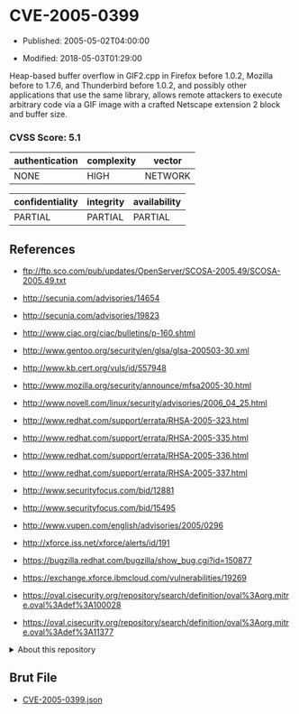 # CVE-2005-0399

- Published: 2005-05-02T04:00:00

- Modified: 2018-05-03T01:29:00

Heap-based buffer overflow in GIF2.cpp in Firefox before 1.0.2, Mozilla before to 1.7.6, and Thunderbird before 1.0.2, and possibly other applications that use the same library, allows remote attackers to execute arbitrary code via a GIF image with a crafted Netscape extension 2 block and buffer size.

### CVSS Score: **5.1**

| authentication | complexity | vector |
| --- | --- | --- |
| NONE | HIGH | NETWORK |

| confidentiality | integrity | availability |
| --- | --- | --- |
| PARTIAL | PARTIAL | PARTIAL |

## References

* ftp://ftp.sco.com/pub/updates/OpenServer/SCOSA-2005.49/SCOSA-2005.49.txt

* http://secunia.com/advisories/14654

* http://secunia.com/advisories/19823

* http://www.ciac.org/ciac/bulletins/p-160.shtml

* http://www.gentoo.org/security/en/glsa/glsa-200503-30.xml

* http://www.kb.cert.org/vuls/id/557948

* http://www.mozilla.org/security/announce/mfsa2005-30.html

* http://www.novell.com/linux/security/advisories/2006_04_25.html

* http://www.redhat.com/support/errata/RHSA-2005-323.html

* http://www.redhat.com/support/errata/RHSA-2005-335.html

* http://www.redhat.com/support/errata/RHSA-2005-336.html

* http://www.redhat.com/support/errata/RHSA-2005-337.html

* http://www.securityfocus.com/bid/12881

* http://www.securityfocus.com/bid/15495

* http://www.vupen.com/english/advisories/2005/0296

* http://xforce.iss.net/xforce/alerts/id/191

* https://bugzilla.redhat.com/bugzilla/show_bug.cgi?id=150877

* https://exchange.xforce.ibmcloud.com/vulnerabilities/19269

* https://oval.cisecurity.org/repository/search/definition/oval%3Aorg.mitre.oval%3Adef%3A100028

* https://oval.cisecurity.org/repository/search/definition/oval%3Aorg.mitre.oval%3Adef%3A11377

<details>
<summary>About this repository</summary> 

  This repository is part of the project [Live Hack CVE](https://github.com/Live-Hack-CVE). Main website can be found [www.live-hack.org](https://www.live-hack.org) 
  
  Made by [Sn0wAlice](https://github.com/Sn0wAlice) for the people that care about security and need to have a feed of the latest CVEs. Hope you enjoy it, don't forget to star the repo and follow me on [Twitter](https://twitter.com/Sn0wAlice) and [Github](https://github.com/Sn0wAlice). And that is my [personnal website](https://www.alice-snow.me/)

  - [Home Page](https://github.com/Live-Hack-CVE)
  - [Framework](https://github.com/Live-Hack-CVE/cve-framework)
  - [CVE database](https://github.com/Live-Hack-CVE/full_database)
  - [Changelog](https://github.com/Live-Hack-CVE/Changelog)
</details>

## Brut File

* [CVE-2005-0399.json](https://raw.githubusercontent.com/Live-Hack-CVE/full_database/main/cves/2005/CVE-2005-0399.json)


